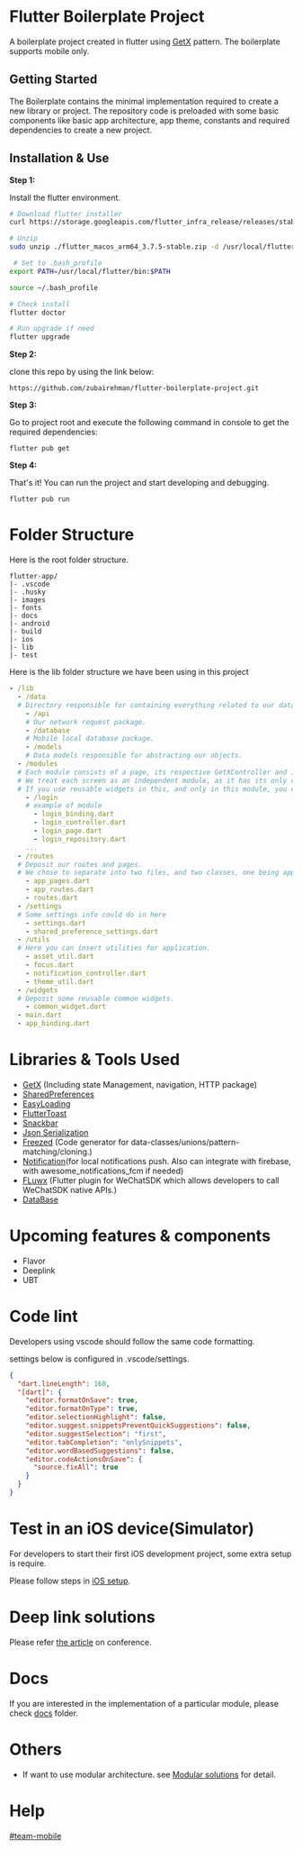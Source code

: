# Flutter Boilerplate Project

A boilerplate project created in flutter using [GetX](https://pub.dev/packages/get) pattern. The boilerplate supports mobile only.

## Getting Started

The Boilerplate contains the minimal implementation required to create a new library or project. The repository code is preloaded with some basic components like basic app architecture, app theme, constants and required dependencies to create a new project. 

## Installation & Use

**Step 1:**

Install the flutter environment.
```bash
# Download flutter installer
curl https://storage.googleapis.com/flutter_infra_release/releases/stable/macos/flutter_macos_arm64_3.7.5-stable.zip --output flutter_macos_arm64_3.7.5-stable.zip

# Unzip
sudo unzip ./flutter_macos_arm64_3.7.5-stable.zip -d /usr/local/flutter

 # Set to .bash_profile
export PATH=/usr/local/flutter/bin:$PATH

source ~/.bash_profile

# Check install
flutter doctor

# Run upgrade if need
flutter upgrade
```

**Step 2:**

clone this repo by using the link below:
```
https://github.com/zubairehman/flutter-boilerplate-project.git
```

**Step 3:**

Go to project root and execute the following command in console to get the required dependencies:

```
flutter pub get 
```

**Step 4:**

That's it! You can run the project and start developing and debugging.

```
flutter pub run
```

# Folder Structure

Here is the root folder structure.

```
flutter-app/
|- .vscode
|- .husky
|- images
|- fonts
|- docs
|- android
|- build
|- ios
|- lib
|- test
```

Here is the lib folder structure we have been using in this project

```yaml
- /lib
  - /data
  # Directory responsible for containing everything related to our data
    - /api
    # Our network request package.
    - /database
    # Mobile local database package.
    - /models
    # Data models responsible for abstracting our objects.
  - /modules
  # Each module consists of a page, its respective GetXController and its dependencies or Bindings.
  # We treat each screen as an independent module, as it has its only controller, and can also contain its dependencies.
  # If you use reusable widgets in this, and only in this module, you can choose to add a folder for them.
    - /login
    # example of module
      - login_binding.dart
      - login_controller.dart
      - login_page.dart
      - login_repository.dart
    ...
  - /routes
  # Deposit our routes and pages.
  # We chose to separate into two files, and two classes, one being app_routes.dart, containing its constant routes and the other for routing. 
    - app_pages.dart
    - app_routes.dart
    - routes.dart
  - /settings
  # Some settings info could do in here
    - settings.dart
    - shared_preference_settings.dart
  - /utils
  # Here you can insert utilities for application.
    - asset_util.dart
    - focus.dart
    - notification_controller.dart
    - theme_util.dart
  - /widgets
  # Deposit some reusable common widgets.
    - common_widget.dart
  - main.dart
  - app_binding.dart
```


# Libraries & Tools Used

* [GetX](https://pub.dev/packages/get) (Including state Management, navigation, HTTP package)
* [SharedPreferences](https://pub.dev/packages/shared_preferences)
* [EasyLoading](https://pub.dev/packages/flutter_easyloading) 
* [FlutterToast](https://pub.dev/packages/fluttertoast)
* [Snackbar](https://github.com/AndreHaueisen/flushbar)
* [Json Serialization](https://pub.dev/packages/json_serializable)
* [Freezed](https://pub.dev/packages/freezed) (Code generator for data-classes/unions/pattern-matching/cloning.)
* [Notification](https://pub.dev/packages/awesome_notifications#-getting-started)(for local notifications push. Also can integrate with firebase, with awesome_notifications_fcm if needed)
* [FLuwx](https://github.com/OpenFlutter/fluwx) (Flutter plugin for WeChatSDK which allows developers to call WeChatSDK native APIs.)
* [DataBase](./docs/persistent-data-storage.md)

# Upcoming features & components

- Flavor
- Deeplink
- UBT

# Code lint

Developers using vscode should follow the same code formatting.

settings below is configured in .vscode/settings.

```json
{
  "dart.lineLength": 160,
  "[dart]": {
    "editor.formatOnSave": true,
    "editor.formatOnType": true,
    "editor.selectionHighlight": false,
    "editor.suggest.snippetsPreventQuickSuggestions": false,
    "editor.suggestSelection": "first",
    "editor.tabCompletion": "onlySnippets",
    "editor.wordBasedSuggestions": false,
    "editor.codeActionsOnSave": {
      "source.fixAll": true
    }
  }
}
```

# Test in an iOS device(Simulator)

For developers to start their first iOS development project, some extra setup is require.

Please follow steps in [iOS setup](https://docs.flutter.dev/get-started/install/macos#ios-setup).

# Deep link solutions
Please refer [the article](https://wiredcraft.atlassian.net/wiki/spaces/knowledge/pages/775881742/Flutter+Deeplink+Solutions) on conference.

# Docs

If you are interested in the implementation of a particular module, please check [docs](./docs) folder.

# Others

- If want to use modular architecture. see [Modular solutions](https://wiredcraft.atlassian.net/wiki/spaces/knowledge/pages/755695913/Flutter+app+modular+architecture+design+patterns#Option-2:-Git-dependency) for detail.

# Help

[#team-mobile](https://wiredcraft.slack.com/archives/C8WSL92TV)
